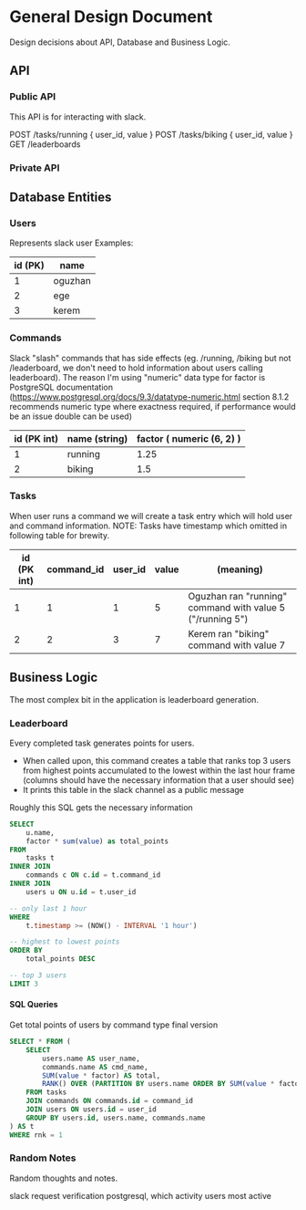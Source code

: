 # General Design Document

Design decisions about API, Database and Business Logic.

## API

### Public API

This API is for interacting with slack.

POST /tasks/running { user_id, value }
POST /tasks/biking { user_id, value }
GET /leaderboards

### Private API

## Database Entities

### Users

Represents slack user
Examples:

| id (PK) | name    |
| ------- | ------- |
| 1       | oguzhan |
| 2       | ege     |
| 3       | kerem   |

### Commands

Slack "slash" commands that has side effects (eg. /running, /biking but not /leaderboard, we don't need to hold information about users calling leaderboard). The reason I'm using "numeric" data type for factor is PostgreSQL documentation (https://www.postgresql.org/docs/9.3/datatype-numeric.html section 8.1.2 recommends numeric type where exactness required, if performance would be an issue double can be used)

| id (PK int) | name (string) | factor ( numeric (6, 2) ) |
| ----------- | ------------- | ------------------------- |
| 1           | running       | 1.25                      |
| 2           | biking        | 1.5                       |

### Tasks

When user runs a command we will create a task entry which will hold user and command information. NOTE: Tasks have timestamp which omitted in following table for brewity.

| id (PK int) | command_id | user_id | value | (meaning)                                                 |
| ----------- | ---------- | ------- | ----- | --------------------------------------------------------- |
| 1           | 1          | 1       | 5     | Oguzhan ran "running" command with value 5 ("/running 5") |
| 2           | 2          | 3       | 7     | Kerem ran "biking" command with value 7                   |

## Business Logic

The most complex bit in the application is leaderboard generation.

### Leaderboard

Every completed task generates points for users.

- When called upon, this command creates a table that ranks top 3 users from
  highest points accumulated to the lowest within the last hour frame (columns
  should have the necessary information that a user should see)
- It prints this table in the slack channel as a public message

Roughly this SQL gets the necessary information

```sql
SELECT
    u.name,
    factor * sum(value) as total_points
FROM
    tasks t
INNER JOIN
    commands c ON c.id = t.command_id
INNER JOIN
    users u ON u.id = t.user_id

-- only last 1 hour
WHERE
    t.timestamp >= (NOW() - INTERVAL '1 hour')

-- highest to lowest points
ORDER BY
    total_points DESC

-- top 3 users
LIMIT 3
```

#### SQL Queries

Get total points of users by command type final version

```sql
SELECT * FROM (
	SELECT
		users.name AS user_name, 
		commands.name AS cmd_name, 
		SUM(value * factor) AS total,
		RANK() OVER (PARTITION BY users.name ORDER BY SUM(value * factor) DESC) AS rnk
	FROM tasks
	JOIN commands ON commands.id = command_id 
	JOIN users ON users.id = user_id
	GROUP BY users.id, users.name, commands.name
) AS t
WHERE rnk = 1
```

### Random Notes

Random thoughts and notes.

slack request verification
postgresql, which activity users most active
